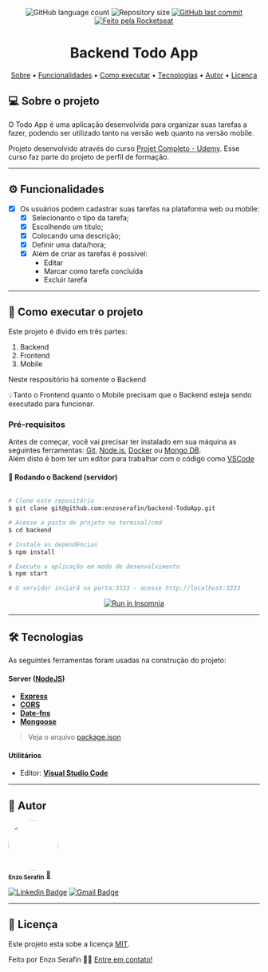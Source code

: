 

<p align="center">
  <img alt="GitHub language count" src="https://img.shields.io/github/languages/count/enzoserafin/backend-TodoApp?color=%2304D361">

  <img alt="Repository size" src="https://img.shields.io/github/repo-size/enzoserafin/backend-TodoApp">
  
  <a href="https://github.com/enzoserafin/backend-TodoApp/commits/master">
    <img alt="GitHub last commit" src="https://img.shields.io/github/last-commit/enzoserafin/backend-TodoApp">
  </a>

  <a href="https://github.com/enzoserafin">
    <img alt="Feito pela Rocketseat" src="https://img.shields.io/badge/feito%20por-Enzo Serafin-%237519C1">
  </a>
</p>

<h1 align="center">
    Backend Todo App
</h1>

<p align="center">
 <a href="#-sobre-o-projeto">Sobre</a> •
 <a href="#-funcionalidades">Funcionalidades</a> •
 <a href="#-como-executar-o-projeto">Como executar</a> • 
 <a href="#-tecnologias">Tecnologias</a> • 
 <a href="#-autor">Autor</a> • 
 <a href="#user-content--licença">Licença</a>
</p>


## 💻 Sobre o projeto

O Todo App é uma aplicação desenvolvida para organizar suas tarefas a fazer, podendo ser utilizado tanto na versão web quanto na versão mobile.


Projeto desenvolvido através do curso [Projet Completo - Udemy](https://www.udemy.com/course/projeto-completo-xd-nodejs-mongodb-react-native-e-react/).
Esse curso faz parte do projeto de perfil de formação.

---

## ⚙️ Funcionalidades

- [x] Os usuários podem cadastrar suas tarefas na plataforma web ou mobile:
  - [x] Selecionanto o tipo da tarefa;
  - [x] Escolhendo um título;
  - [x] Colocando uma descrição;
  - [x] Definir uma data/hora;
  - [x] Além de criar as tarefas é possível: 
    - Editar
    - Marcar como tarefa concluída
    - Excluir tarefa

---

## 🚀 Como executar o projeto

Este projeto é divido em três partes:
1. Backend  
2. Frontend 
3. Mobile 

Neste respositório há somente o Backend

💡Tanto o Frontend quanto o Mobile precisam que o Backend esteja sendo executado para funcionar.

### Pré-requisitos

Antes de começar, você vai precisar ter instalado em sua máquina as seguintes ferramentas:
[Git](https://git-scm.com), [Node.js](https://nodejs.org/en/), [Docker](https://www.docker.com/) ou [Mongo DB](https://www.mongodb.com/try/download/community).  
Além disto é bom ter um editor para trabalhar com o código como [VSCode](https://code.visualstudio.com/)

#### 🎲 Rodando o Backend (servidor)

```bash

# Clone este repositório
$ git clone git@github.com:enzoserafin/backend-TodoApp.git

# Acesse a pasta do projeto no terminal/cmd
$ cd backend

# Instale as dependências
$ npm install

# Execute a aplicação em modo de desenvolvimento
$ npm start

# O servidor inciará na porta:3333 - acesse http://localhost:3333 

```
<p align="center">
  <a href="https://github.com/enzoserafin/backend-TodoApp/blob/master/backend-insomina.json" target="_blank"><img src="https://insomnia.rest/images/run.svg" alt="Run in Insomnia"></a>
</p>

---

## 🛠 Tecnologias

As seguintes ferramentas foram usadas na construção do projeto:

#### [](https://github.com/tgmarinho/Ecoleta#server-nodejs--typescript)**Server**  ([NodeJS](https://nodejs.org/en/))

-   **[Express](https://expressjs.com/)**
-   **[CORS](https://expressjs.com/en/resources/middleware/cors.html)**
-   **[Date-fns](https://www.npmjs.com/package/date-fns)**
-   **[Mongoose](https://www.npmjs.com/package/mongoose)**

> Veja o arquivo  [package.json](https://github.com/enzoserafin/backend-TodoApp/blob/master/package.json)

#### [](https://github.com/tgmarinho/Ecoleta#utilit%C3%A1rios)**Utilitários**

-   Editor:  **[Visual Studio Code](https://code.visualstudio.com/)**  

---

## 🦸 Autor

<a href="https://github.com/enzoserafin">
 <img style="border-radius: 50%;" src="https://avatars.githubusercontent.com/u/60652221?v=4" width="100px;" alt=""/>
 <br />
 <sub><b>Enzo Serafin</b></sub></a> <a href="https://github.com/enzoserafin" title="Rocketseat">🚀</a>
 <br />

[![Linkedin Badge](https://img.shields.io/badge/-Enzo-blue?style=flat-square&logo=Linkedin&logoColor=white&link=https://www.linkedin.com/in/enzo-serafin-6b3401143/)](https://www.linkedin.com/in/enzo-serafin-6b3401143/) 
[![Gmail Badge](https://img.shields.io/badge/-enzoserafin@gmail.com-c14438?style=flat-square&logo=Gmail&logoColor=white&link=mailto:enzoserafin@gmail.com)](mailto:enzoserafin@gmail.com)

---

## 📝 Licença

Este projeto esta sobe a licença [MIT](./LICENSE).

Feito por Enzo Serafin 👋🏽 [Entre em contato!](https://www.linkedin.com/in/enzo-serafin-6b3401143/)

